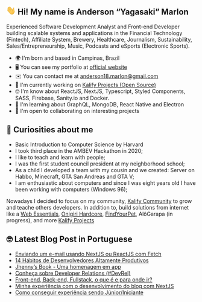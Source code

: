 <img src="https://github.com/tairosonloa/tairosonloa/blob/main/assets/wave.gif?raw=true" width="25px"/> Hi! My name is Anderson “Yagasaki” Marlon
----------------------------

Experienced Software Development Analyst and Front-end Developer building scalable systems and applications in the Financial Technology (Fintech), Affiliate System, Brewery, Healthcare, Journalism, Sustainability, Sales/Entrepreneurship, Music, Podcasts and eSports (Electronic Sports).

- 🌍  I'm born and based in Campinas, Brazil
- 🖥️  You can see my portfolio at [official website](http://yagasaki.vercel.app/curriculum)
- ✉️  You can contact me at [anderson18.marlon@gmail.com](mailto:anderson18.marlon@gmail.com)
- 🚀  I'm currently working on [Kalify Projects (Open Source)](http://kalify.vercel.app/projetos)
- 🤓  I'm know about ReactJS, NextJS, Typescript, Styled Components, SASS, Firebase, Sanity.io and Docker.
- 🧠  I'm learning about GraphQL, MongoDB, React Native and Electron
- 🤝  I'm open to collaborating on interesting projects

🚀 Curiosities about me
----------------------------

- Basic Introduction to Computer Science by Harvard
- I took third place in the AMBEV Hackathon in 2020;
- I like to teach and learn with people;
- I was the first student council president at my neighborhood school;
- As a child I developed a team with my cousin and we created: Server on Habbo, Minecraft, GTA San Andreas and GTA V;
- I am enthusiastic about computers and since I was eight years old I have been working with computers (Windows 96);

Nowadays I decided to focus on my community, [Kalify Community](https://discord.gg/jhSepmE7nN) to grow and teache others developers. In addition to, build solutions from internet like a [Web Essentials](https://webessentials.com.br), [Onigiri Hardcore](https://onigirihardcore.vercel.app), [FindYourPet](https://findyourpet.vercel.app), AlôGarapa (in progress), and more [Kalify Projects](https://kalify.vercel.app/projetos)

🤓 Latest Blog Post in Portuguese
----------------------------
- [Enviando um e-mail usando NextJS ou ReactJS com Fetch](https://yagasaki.vercel.app/posts/enviando-um-email-usando-nextjs-ou-reactjs-com-fetch)
- [14 Hábitos de Desenvolvedores Altamente Produtivos](https://yagasaki.vercel.app/posts/habitos-desenvolvedores-produtivos)
- [Jhenny’s Book - Uma homenagem em app](https://yagasaki.vercel.app/posts/jhennys-book-uma-homenagem-em-app)
- [Conheça sobre Developer Relations (#DevRel)](https://yagasaki.vercel.app/posts/conheca-sobre-developer-relations)
- [Front-end, Back-end, Fullstack, o que é e para onde ir?](https://yagasaki.vercel.app/posts/front-end-back-end-full-stack-o-que-e-e-para-onde-ir)
- [Minha experiência com o desenvolvimento do blog com NextJS](https://yagasaki.vercel.app/posts/minha-experiencia-com-o-desenvolvimento-do-blog-com-nextjs)
- [Como conseguir experiência sendo Júnior/Iniciante](https://yagasaki.vercel.app/posts/como-conseguir-experiencia-sendo-junior-iniciante)
